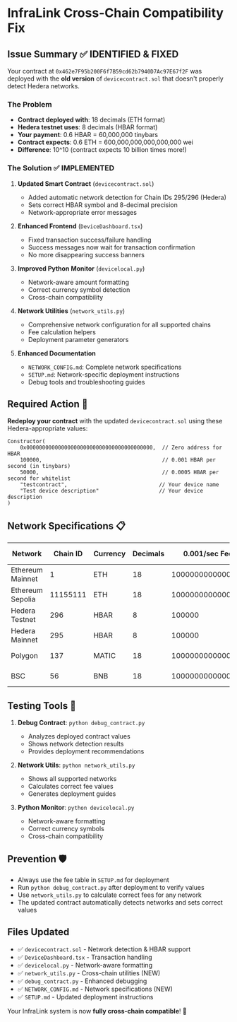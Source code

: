 # InfraLink Cross-Chain Compatibility Fix

## Issue Summary ✅ IDENTIFIED & FIXED

Your contract at `0x462e7F95b200F6f7B59cd62b7940D7Ac97E67f2F` was deployed with the **old version** of `devicecontract.sol` that doesn't properly detect Hedera networks.

### The Problem
- **Contract deployed with**: 18 decimals (ETH format)
- **Hedera testnet uses**: 8 decimals (HBAR format)
- **Your payment**: 0.6 HBAR = 60,000,000 tinybars
- **Contract expects**: 0.6 ETH = 600,000,000,000,000,000 wei
- **Difference**: 10^10 (contract expects 10 billion times more!)

### The Solution ✅ IMPLEMENTED

1. **Updated Smart Contract** (`devicecontract.sol`)
   - Added automatic network detection for Chain IDs 295/296 (Hedera)
   - Sets correct HBAR symbol and 8-decimal precision
   - Network-appropriate error messages

2. **Enhanced Frontend** (`DeviceDashboard.tsx`)
   - Fixed transaction success/failure handling
   - Success messages now wait for transaction confirmation
   - No more disappearing success banners

3. **Improved Python Monitor** (`devicelocal.py`)
   - Network-aware amount formatting
   - Correct currency symbol detection
   - Cross-chain compatibility

4. **Network Utilities** (`network_utils.py`)
   - Comprehensive network configuration for all supported chains
   - Fee calculation helpers
   - Deployment parameter generators

5. **Enhanced Documentation**
   - `NETWORK_CONFIG.md`: Complete network specifications
   - `SETUP.md`: Network-specific deployment instructions
   - Debug tools and troubleshooting guides

## Required Action 🚀

**Redeploy your contract** with the updated `devicecontract.sol` using these Hedera-appropriate values:

```solidity
Constructor(
    0x0000000000000000000000000000000000000000,  // Zero address for HBAR
    100000,                                      // 0.001 HBAR per second (in tinybars)
    50000,                                       // 0.0005 HBAR per second for whitelist
    "testcontract",                             // Your device name
    "Test device description"                   // Your device description
)
```

## Network Specifications 📋

| Network | Chain ID | Currency | Decimals | 0.001/sec Fee | 10min Cost |
|---------|----------|----------|----------|---------------|------------|
| Ethereum Mainnet | 1 | ETH | 18 | 1000000000000000 | 0.6 ETH |
| Ethereum Sepolia | 11155111 | ETH | 18 | 1000000000000000 | 0.6 ETH |
| Hedera Testnet | 296 | HBAR | 8 | 100000 | 0.6 HBAR |
| Hedera Mainnet | 295 | HBAR | 8 | 100000 | 0.6 HBAR |
| Polygon | 137 | MATIC | 18 | 1000000000000000 | 0.6 MATIC |
| BSC | 56 | BNB | 18 | 1000000000000000 | 0.6 BNB |

## Testing Tools 🔧

1. **Debug Contract**: `python debug_contract.py`
   - Analyzes deployed contract values
   - Shows network detection results
   - Provides deployment recommendations

2. **Network Utils**: `python network_utils.py`
   - Shows all supported networks
   - Calculates correct fee values
   - Generates deployment guides

3. **Python Monitor**: `python devicelocal.py`
   - Network-aware formatting
   - Correct currency symbols
   - Cross-chain compatibility

## Prevention 🛡️

- Always use the fee table in `SETUP.md` for deployment
- Run `python debug_contract.py` after deployment to verify values
- Use `network_utils.py` to calculate correct fees for any network
- The updated contract automatically detects networks and sets correct values

## Files Updated

- ✅ `devicecontract.sol` - Network detection & HBAR support
- ✅ `DeviceDashboard.tsx` - Transaction handling
- ✅ `devicelocal.py` - Network-aware formatting
- ✅ `network_utils.py` - Cross-chain utilities (NEW)
- ✅ `debug_contract.py` - Enhanced debugging
- ✅ `NETWORK_CONFIG.md` - Network specifications (NEW)
- ✅ `SETUP.md` - Updated deployment instructions

Your InfraLink system is now **fully cross-chain compatible**! 🎉
